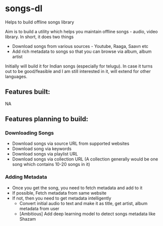 # songs-dl
Helps to build offline songs library

Aim is to build a utility which helps you maintain offline songs - audio, video library. In short, it does two things

- Download songs from various sources - Youtube, Raaga, Saavn etc
- Add rich metadata to songs so that you can browse via album, album artist

Initially will build it for Indian songs (especially for telugu). In case it turns out to be good/feasible and I am still interested in it, will extend for other languages.

## Features built:

NA

## Features planning to build:

### Downloading Songs 
- Download songs via source URL from supported websites
- Download song via keywords
- Download songs via playlist URL
- Download songs via collection URL (A collection generally would be one song which contains 10-20 songs in it)

### Adding Metadata
- Once you get the song, you need to fetch metadata and add to it
- If possible, Fetch metadata from same website
- If not, then you need to get metadata intelligently
  - Convert initial audio to text and make it as title, get artist, album metadata from user
  - [Ambitious] Add deep learning model to detect songs metadata like Shazam


